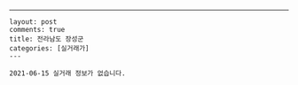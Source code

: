 ---
    layout: post
    comments: true
    title: 전라남도 장성군
    categories: [실거래가]
    ---

    2021-06-15 실거래 정보가 없습니다.

    